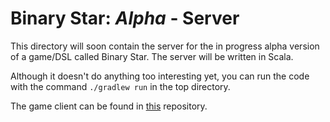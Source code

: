 
# Binary Star: _Alpha_ - Server

This directory will soon contain the server for the in progress alpha version
of a game/DSL called Binary Star. The server will be written in Scala.

Although it doesn't do anything too interesting yet, you can run the code with the command `./gradlew run` in the top directory.

The game client can be found in [this](https://github.com/afishberg/binary-star-alpha-client) repository.
